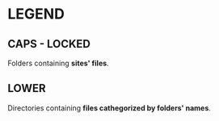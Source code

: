 # LEGEND

## CAPS - LOCKED

Folders containing **sites' files**.

## LOWER

Directories containing **files cathegorized by folders' names**.